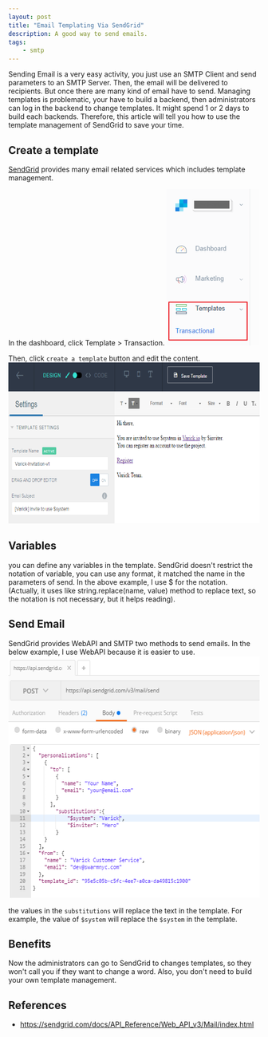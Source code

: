 ```yaml
---
layout: post
title: "Email Templating Via SendGrid"
description: A good way to send emails.
tags: 
    - smtp
---
```


Sending Email is a very easy activity, you just use an SMTP Client and send parameters to an SMTP Server. Then, the email will be delivered to recipients. But once there are many kind of email have to send. Managing templates is problematic, your have to build a backend, then administrators can log in the backend to change templates. It might spend 1 or 2 days to build each backends. Therefore, this article will tell you how to use the template management of SendGrid to save your time.

## Create a template
[SendGrid](https://sendgrid.com/) provides many email related services which includes template management. 

In the dashboard, click Template > Transaction.
<img src="/assets/images/07da6e0437f3d7afd45c68b99825bc31ef637642.png" width="186" height="314">

Then, click `create a template` button and edit the content.
<img src="/assets/images/e34db772269bab0d0dfa71470d0805ad9f1e6957.png" width="690" height="323">


## Variables
you can define any variables in the template. SendGrid doesn't restrict the notation of variable, you can use any format, it matched the name in the parameters of send. In the above example, I use $ for the notation. (Actually, it uses like string.replace(name, value) method to replace text, so the notation is not necessary, but it helps reading).

## Send Email
SendGrid provides WebAPI and SMTP two methods to send emails. In the below example, I use WebAPI because it is easier to use.
<img src="/assets/images/802a5a6dd71c6c2d10c1359bbd0d1bf078f8dc78.png" width="577" height="485">

the values in the `substitutions` will replace the text in the template. For example, the value of `$system` will replace the `$system` in the template. 

## Benefits
Now the administrators can go to SendGrid to changes templates, so they won't call you if they want to change a word. Also, you don't need to build your own template management.

## References
- https://sendgrid.com/docs/API_Reference/Web_API_v3/Mail/index.html